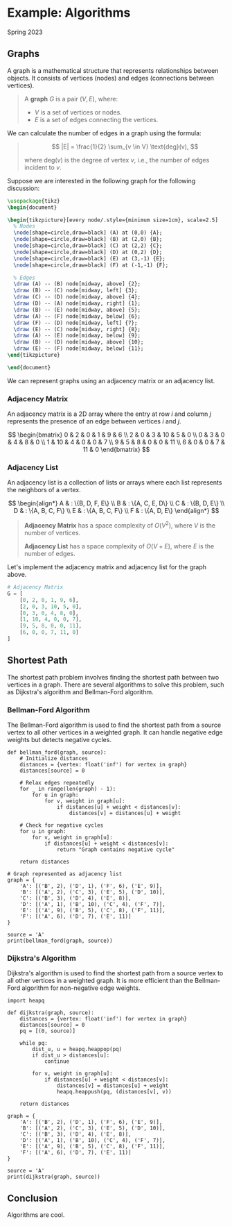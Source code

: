 # Example: Algorithms

<span class="subtitle">
    Spring 2023
</span>

## Graphs

A graph is a mathematical structure that represents relationships between objects. It consists of vertices (nodes) and edges (connections between vertices).

<blockquote class="definition">

A **graph** $G$ is a pair $(V, E)$, where:

- $V$ is a set of vertices or nodes.
- $E$ is a set of edges connecting the vertices.

</blockquote>

We can calculate the number of edges in a graph using the formula:

<blockquote class="equation">

$$
|E| = \frac{1}{2} \sum_{v \in V} \text{deg}(v),
$$

where $\text{deg}(v)$ is the degree of vertex $v$, i.e., the number of edges incident to $v$.

</blockquote>

Suppose we are interested in the following graph for the following discussion:

```tikz
\usepackage{tikz}
\begin{document}

\begin{tikzpicture}[every node/.style={minimum size=1cm}, scale=2.5]
  % Nodes
  \node[shape=circle,draw=black] (A) at (0,0) {A};
  \node[shape=circle,draw=black] (B) at (2,0) {B};
  \node[shape=circle,draw=black] (C) at (2,2) {C};
  \node[shape=circle,draw=black] (D) at (0,2) {D};
  \node[shape=circle,draw=black] (E) at (3,-1) {E};
  \node[shape=circle,draw=black] (F) at (-1,-1) {F};

  % Edges
  \draw (A) -- (B) node[midway, above] {2};
  \draw (B) -- (C) node[midway, left] {3};
  \draw (C) -- (D) node[midway, above] {4};
  \draw (D) -- (A) node[midway, right] {1};
  \draw (B) -- (E) node[midway, above] {5};
  \draw (A) -- (F) node[midway, below] {6};
  \draw (F) -- (D) node[midway, left] {7};
  \draw (E) -- (C) node[midway, right] {8};
  \draw (A) -- (E) node[midway, below] {9};
  \draw (B) -- (D) node[midway, above] {10};
  \draw (E) -- (F) node[midway, below] {11};
\end{tikzpicture}

\end{document}
```

We can represent graphs using an adjacency matrix or an adjacency list.

### Adjacency Matrix

An adjacency matrix is a 2D array where the entry at row $i$ and column $j$ represents the presence of an edge between vertices $i$ and $j$.

$$
\begin{bmatrix}
0 & 2 & 0 & 1 & 9 & 6 \\
2 & 0 & 3 & 10 & 5 & 0 \\
0 & 3 & 0 & 4 & 8 & 0 \\
1 & 10 & 4 & 0 & 0 & 7 \\
9 & 5 & 8 & 0 & 0 & 11 \\
6 & 0 & 0 & 7 & 11 & 0
\end{bmatrix}
$$

### Adjacency List

An adjacency list is a collection of lists or arrays where each list represents the neighbors of a vertex.

$$
\begin{align*}
A & : \{B, D, F, E\} \\
B & : \{A, C, E, D\} \\
C & : \{B, D, E\} \\
D & : \{A, B, C, F\} \\
E & : \{A, B, C, F\} \\
F & : \{A, D, E\}
\end{align*}
$$

<blockquote class="important">

**Adjacency Matrix** has a space complexity of $O(V^2)$, where $V$ is the number of vertices.

**Adjacency List** has a space complexity of $O(V + E)$, where $E$ is the number of edges.

</blockquote>

Let's implement the adjacency matrix and adjacency list for the graph above.

```python
# Adjacency Matrix
G = [
    [0, 2, 0, 1, 9, 6],
    [2, 0, 3, 10, 5, 0],
    [0, 3, 0, 4, 8, 0],
    [1, 10, 4, 0, 0, 7],
    [9, 5, 8, 0, 0, 11],
    [6, 0, 0, 7, 11, 0]
]
```

## Shortest Path

The shortest path problem involves finding the shortest path between two vertices in a graph. There are several algorithms to solve this problem, such as Dijkstra's algorithm and Bellman-Ford algorithm.

### Bellman-Ford Algorithm

The Bellman-Ford algorithm is used to find the shortest path from a source vertex to all other vertices in a weighted graph. It can handle negative edge weights but detects negative cycles.

```execute-python
def bellman_ford(graph, source):
    # Initialize distances
    distances = {vertex: float('inf') for vertex in graph}
    distances[source] = 0

    # Relax edges repeatedly
    for _ in range(len(graph) - 1):
        for u in graph:
            for v, weight in graph[u]:
                if distances[u] + weight < distances[v]:
                    distances[v] = distances[u] + weight

    # Check for negative cycles
    for u in graph:
        for v, weight in graph[u]:
            if distances[u] + weight < distances[v]:
                return "Graph contains negative cycle"

    return distances

# Graph represented as adjacency list
graph = {
    'A': [('B', 2), ('D', 1), ('F', 6), ('E', 9)],
    'B': [('A', 2), ('C', 3), ('E', 5), ('D', 10)],
    'C': [('B', 3), ('D', 4), ('E', 8)],
    'D': [('A', 1), ('B', 10), ('C', 4), ('F', 7)],
    'E': [('A', 9), ('B', 5), ('C', 8), ('F', 11)],
    'F': [('A', 6), ('D', 7), ('E', 11)]
}

source = 'A'
print(bellman_ford(graph, source))
```

### Dijkstra's Algorithm

Dijkstra's algorithm is used to find the shortest path from a source vertex to all other vertices in a weighted graph. It is more efficient than the Bellman-Ford algorithm for non-negative edge weights.

```execute-python
import heapq

def dijkstra(graph, source):
    distances = {vertex: float('inf') for vertex in graph}
    distances[source] = 0
    pq = [(0, source)]

    while pq:
        dist_u, u = heapq.heappop(pq)
        if dist_u > distances[u]:
            continue

        for v, weight in graph[u]:
            if distances[u] + weight < distances[v]:
                distances[v] = distances[u] + weight
                heapq.heappush(pq, (distances[v], v))

    return distances

graph = {
    'A': [('B', 2), ('D', 1), ('F', 6), ('E', 9)],
    'B': [('A', 2), ('C', 3), ('E', 5), ('D', 10)],
    'C': [('B', 3), ('D', 4), ('E', 8)],
    'D': [('A', 1), ('B', 10), ('C', 4), ('F', 7)],
    'E': [('A', 9), ('B', 5), ('C', 8), ('F', 11)],
    'F': [('A', 6), ('D', 7), ('E', 11)]
}

source = 'A'
print(dijkstra(graph, source))
```

## Conclusion

Algorithms are cool.
